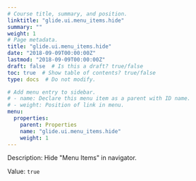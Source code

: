 ```yaml
---
# Course title, summary, and position.
linktitle: "glide.ui.menu_items.hide"
summary: ""
weight: 1
# Page metadata.
title: "glide.ui.menu_items.hide"
date: "2018-09-09T00:00:00Z"
lastmod: "2018-09-09T00:00:00Z"
draft: false  # Is this a draft? true/false
toc: true  # Show table of contents? true/false
type: docs  # Do not modify.

# Add menu entry to sidebar.
# - name: Declare this menu item as a parent with ID name.
# - weight: Position of link in menu.
menu:
  properties:
    parent: Properties
    name: "glide.ui.menu_items.hide"
    weight: 1
---
```


Description: Hide "Menu Items" in navigator.


Value: `true`